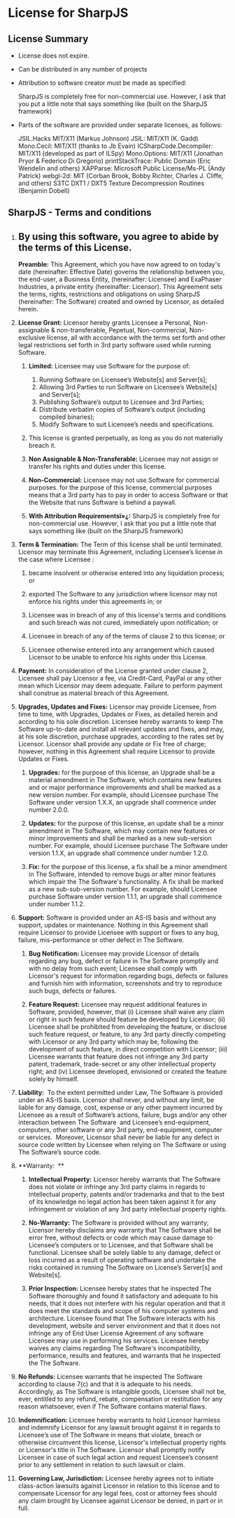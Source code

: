 # License for SharpJS

## License Summary

*   License does not expire.
*   Can be distributed in any number of projects
*   Attribution to software creator must be made as specified:

    SharpJS is completely free for non-commercial use. However, I ask that you put a little note that says something like (built on the SharpJS framework)

*   Parts of the software are provided under separate licenses, as follows:

    JSIL.Hacks MIT/X11 (Markus Johnson) JSIL: MIT/X11 (K. Gadd) Mono.Cecil: MIT/X11 (thanks to Jb Evain) ICSharpCode.Decompiler: MIT/X11 (developed as part of ILSpy) Mono.Options: MIT/X11 (Jonathan Pryor & Federico Di Gregorio) printStackTrace: Public Domain (Eric Wendelin and others) XAPParse: Microsoft Public License/Ms-PL (Andy Patrick) webgl-2d: MIT (Corban Brook, Bobby Richter, Charles J. Cliffe, and others) S3TC DXT1 / DXT5 Texture Decompression Routines (Benjamin Dobell)



<div class="container terms">

## SharpJS - Terms and conditions

1.  ## By using this software, you agree to abide by the terms of this License.

    **Preamble:** This Agreement, which you have now agreed to on today's date (hereinafter: Effective Date) governs the relationship between you, the end-user, a Business Entity, (hereinafter: Licensee) and ExaPhaser Industries, a private entity (hereinafter: Licensor). This Agreement sets the terms, rights, restrictions and obligations on using SharpJS (hereinafter: The Software) created and owned by Licensor, as detailed herein.

2.  **License Grant:** Licensor hereby grants Licensee a Personal, Non-assignable & non-transferable, Pepetual, Non-commercial, Non-exclusive license, all with accordance with the terms set forth and other legal restrictions set forth in 3rd party software used while running Software.

    1.  **Limited:** Licensee may use Software for the purpose of:

        1.  Running Software on Licensee’s Website[s] and Server[s];
        2.  Allowing 3rd Parties to run Software on Licensee’s Website[s] and Server[s];
        3.  Publishing Software’s output to Licensee and 3rd Parties;
        4.  Distribute verbatim copies of Software’s output (including compiled binaries);
        5.  Modify Software to suit Licensee’s needs and specifications.
    2.  This license is granted perpetually, as long as you do not materially breach it.
    3.  **Non Assignable & Non-Transferable:** Licensee may not assign or transfer his rights and duties under this license.

    4.  **Non-Commercial:** Licensee may not use Software for commercial purposes. for the purpose of this license, commercial purposes means that a 3rd party has to pay in order to access Software or that the Website that runs Software is behind a paywall.

    5.  **With Attribution Requirementsï»¿:** SharpJS is completely free for non-commercial use. However, I ask that you put a little note that says something like (built on the SharpJS framework)

3.  **Term & Termination:** The Term of this license shall be until terminated. Licensor may terminate this Agreement, including Licensee’s license in the case where Licensee :
    1.  became insolvent or otherwise entered into any liquidation process; or

    2.  exported The Software to any jurisdiction where licensor may not enforce his rights under this agreements in; or

    3.  Licensee was in breach of any of this license's terms and conditions and such breach was not cured, immediately upon notification; or

    4.  Licensee in breach of any of the terms of clause 2 to this license; or

    5.  Licensee otherwise entered into any arrangement which caused Licensor to be unable to enforce his rights under this License.

4.  **Payment:** In consideration of the License granted under clause 2, Licensee shall pay Licensor a fee, via Credit-Card, PayPal or any other mean which Licensor may deem adequate. Failure to perform payment shall construe as material breach of this Agreement.
5.  **Upgrades, Updates and Fixes:** Licensor may provide Licensee, from time to time, with Upgrades, Updates or Fixes, as detailed herein and according to his sole discretion. Licensee hereby warrants to keep The Software up-to-date and install all relevant updates and fixes, and may, at his sole discretion, purchase upgrades, according to the rates set by Licensor. Licensor shall provide any update or Fix free of charge; however, nothing in this Agreement shall require Licensor to provide Updates or Fixes.

    1.  **Upgrades:** for the purpose of this license, an Upgrade shall be a material amendment in The Software, which contains new features and or major performance improvements and shall be marked as a new version number. For example, should Licensee purchase The Software under version 1.X.X, an upgrade shall commence under number 2.0.0.

    2.  **Updates:** for the purpose of this license, an update shall be a minor amendment in The Software, which may contain new features or minor improvements and shall be marked as a new sub-version number. For example, should Licensee purchase The Software under version 1.1.X, an upgrade shall commence under number 1.2.0.

    3.  **Fix:** for the purpose of this license, a fix shall be a minor amendment in The Software, intended to remove bugs or alter minor features which impair the The Software's functionality. A fix shall be marked as a new sub-sub-version number. For example, should Licensee purchase Software under version 1.1.1, an upgrade shall commence under number 1.1.2.

6.  **Support:** Software is provided under an AS-IS basis and without any support, updates or maintenance. Nothing in this Agreement shall require Licensor to provide Licensee with support or fixes to any bug, failure, mis-performance or other defect in The Software.

    1.  **Bug Notification:** Licensee may provide Licensor of details regarding any bug, defect or failure in The Software promptly and with no delay from such event; Licensee shall comply with Licensor's request for information regarding bugs, defects or failures and furnish him with information, screenshots and try to reproduce such bugs, defects or failures.

    2.  **Feature Request:** Licensee may request additional features in Software, provided, however, that (i) Licensee shall waive any claim or right in such feature should feature be developed by Licensor; (ii) Licensee shall be prohibited from developing the feature, or disclose such feature request, or feature, to any 3rd party directly competing with Licensor or any 3rd party which may be, following the development of such feature, in direct competition with Licensor; (iii) Licensee warrants that feature does not infringe any 3rd party patent, trademark, trade-secret or any other intellectual property right; and (iv) Licensee developed, envisioned or created the feature solely by himself.

7.  **Liability:**  To the extent permitted under Law, The Software is provided under an AS-IS basis. Licensor shall never, and without any limit, be liable for any damage, cost, expense or any other payment incurred by Licensee as a result of Software’s actions, failure, bugs and/or any other interaction between The Software  and Licensee’s end-equipment, computers, other software or any 3rd party, end-equipment, computer or services.  Moreover, Licensor shall never be liable for any defect in source code written by Licensee when relying on The Software or using The Software’s source code.

8.  **Warranty:  **

    1.  **Intellectual Property:** Licensor hereby warrants that The Software does not violate or infringe any 3rd party claims in regards to intellectual property, patents and/or trademarks and that to the best of its knowledge no legal action has been taken against it for any infringement or violation of any 3rd party intellectual property rights.

    2.  **No-Warranty:** The Software is provided without any warranty; Licensor hereby disclaims any warranty that The Software shall be error free, without defects or code which may cause damage to Licensee’s computers or to Licensee, and that Software shall be functional. Licensee shall be solely liable to any damage, defect or loss incurred as a result of operating software and undertake the risks contained in running The Software on License’s Server[s] and Website[s].

    3.  **Prior Inspection:** Licensee hereby states that he inspected The Software thoroughly and found it satisfactory and adequate to his needs, that it does not interfere with his regular operation and that it does meet the standards and scope of his computer systems and architecture. Licensee found that The Software interacts with his development, website and server environment and that it does not infringe any of End User License Agreement of any software Licensee may use in performing his services. Licensee hereby waives any claims regarding The Software's incompatibility, performance, results and features, and warrants that he inspected the The Software.

9.  **No Refunds:** Licensee warrants that he inspected The Software according to clause 7(c) and that it is adequate to his needs. Accordingly, as The Software is intangible goods, Licensee shall not be, ever, entitled to any refund, rebate, compensation or restitution for any reason whatsoever, even if The Software contains material flaws.

10.  **Indemnification:** Licensee hereby warrants to hold Licensor harmless and indemnify Licensor for any lawsuit brought against it in regards to Licensee’s use of The Software in means that violate, breach or otherwise circumvent this license, Licensor's intellectual property rights or Licensor's title in The Software. Licensor shall promptly notify Licensee in case of such legal action and request Licensee’s consent prior to any settlement in relation to such lawsuit or claim.

11.  **Governing Law, Jurisdiction:** Licensee hereby agrees not to initiate class-action lawsuits against Licensor in relation to this license and to compensate Licensor for any legal fees, cost or attorney fees should any claim brought by Licensee against Licensor be denied, in part or in full.
